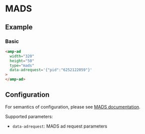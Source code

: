 <!---
Copyright 2016 The AMP HTML Authors. All Rights Reserved.

Licensed under the Apache License, Version 2.0 (the "License");
you may not use this file except in compliance with the License.
You may obtain a copy of the License at

      http://www.apache.org/licenses/LICENSE-2.0

Unless required by applicable law or agreed to in writing, software
distributed under the License is distributed on an "AS-IS" BASIS,
WITHOUT WARRANTIES OR CONDITIONS OF ANY KIND, either express or implied.
See the License for the specific language governing permissions and
limitations under the License.
-->

# MADS

## Example

### Basic

```html
<amp-ad
  width="320"
  height="50"
  type="mads"
  data-adrequest='{"pid":"6252122059"}'
>
</amp-ad>
```

## Configuration

For semantics of configuration, please see [MADS documentation](http://wiki.mads.com/sites/javascript-ad-tags/).

Supported parameters:

- `data-adrequest`: MADS ad request parameters
